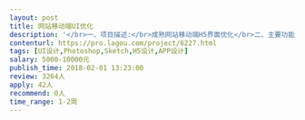 ```yaml
---                
layout: post       
title: 网站移动端UI优化           
description: '</br>一、项目描述:</br>成熟网站移动端H5界面优化</br>二、主要功能点：</br>主界面UI、顶部菜单、底部菜单、功能按钮、表单提交、结果反馈、订单管理、后台界面</br>三、可参考产品：</br>网易loft、INS、artsy.com</br>四、人员要求：</br>1、根据产品定位，设计与其匹配的、成熟可实现的视觉方案；</br>2、负责产品整体视觉包装（官网、VI系统等）；</br>3、负责产品整体UI规范的设立和执行；</br>4、为产品最终的呈现效果和质量把关负责。</br>'     
contenturl: https://pro.lagou.com/project/6227.html      
tags: [UI设计,Photoshop,Sketch,H5设计,APP设计]            
salary: 5000-10000元          
publish_time: 2018-02-01 13:23:00         
review: 3264人                   
apply: 42人                   
recommend: 0人                   
time_range: 1-2周              
---                 
```

